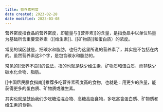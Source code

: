 ```yaml
---
title: 营养素密度
date created: 2023-02-28
date modified: 2023-03-08
---
```


营养密度指食品的营养密度，即能量与[[营养素]]的含量，是指食品中以单位热量为基础所含重要营养素（[[维生素]]、[[矿物质]]和蛋白质）的浓度。

常见的误区就是，把碳水和脂肪，也归为这里所说的营养素了，其实是不包括在内的。虽然营养素这3个字，是包含碳水和脂肪的。

常见的[[营养不良]]的说法，指的也就是缺少维生素、矿物质和蛋白质，而非缺少碳水化合物、脂肪。

[[中国居民膳食指南]]推荐多吃营养素密度高的食物，也就是：用更少的热量，能获得更多的蛋白质、矿物质或维生素。

其实也就是鼓励我们少吃糖油混合物、高糖高脂食物，多吃富含蛋白质、矿物质和维生素的食物。
